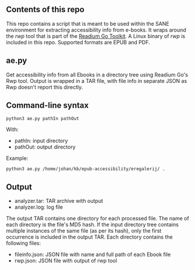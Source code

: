 ## Contents of this repo

This repo contains a script that is meant to be used within the SANE environment for extracting accessibility info from e-books. It wraps around the *rwp* tool that is part of the [Readium Go Toolkit](https://github.com/readium/go-toolkit). A Linux binary of *rwp* is included in this repo. Supported formats are EPUB and PDF.

## ae.py

Get accessibility info from all Ebooks in a directory tree using Readium Go's Rwp tool. Output is wrapped in a TAR file, with file info in separate JSON as Rwp doesn't report this directly.

## Command-line syntax

```
python3 ae.py pathIn pathOut
```

With:

- pathIn: input directory
- pathOut: output directory

Example:

```
python3 ae.py /home/johan/kb/epub-accessibility/eregalerij/ .
```

## Output

- analyzer.tar: TAR archive with output
- analyzer.log: log file

The output TAR contains one directory for each processed file. The name of each directory is the file's MD5 hash. If the input directory tree contains multiple instances of the same file (as per its hash), only the first occurrence is included in the output TAR. Each directory contains the following files:

- fileinfo.json: JSON file with name and full path of each Ebook file
- rwp.json: JSON file with output of rwp tool
